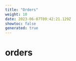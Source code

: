 ```yaml
---
title: "Orders"
weight: 10
date: 2023-06-07T09:42:21.129Z
showtoc: false
generated: true
---
```

<!-- This file was generated from the Vendure source. Do not modify. Instead, re-run the "docs:build" script -->


# orders